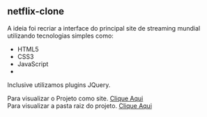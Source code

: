 <h2>netflix-clone</h2>


A ideia foi recriar a interface do principal site de streaming mundial utilizando tecnologias simples como:
* HTML5
* CSS3 
* JavaScript
* 
Inclusive utilizamos plugins JQuery.


Para visualizar o Projeto como site. <a href="https://avalosdev.github.io/netflix-clone">Clique Aqui</a><br>
Para visualizar a pasta raiz do projeto. <a href="https://github.com/avalosdev/netflix-clone/tree/master">Clique Aqui</a>
